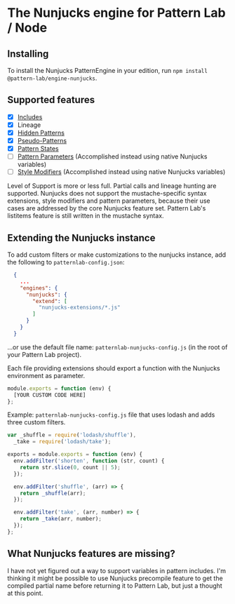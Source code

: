 # The Nunjucks engine for Pattern Lab / Node

## Installing

To install the Nunjucks PatternEngine in your edition, run `npm install @pattern-lab/engine-nunjucks`.

## Supported features
- [x] [Includes](https://patternlab.io/docs/including-patterns/)
- [x] Lineage
- [x] [Hidden Patterns](https://patternlab.io/docs/hiding-patterns-in-the-navigation/)
- [x] [Pseudo-Patterns](https://patternlab.io/docs/using-pseudo-patterns/)
- [x] [Pattern States](https://patternlab.io/docs/using-pattern-states/)
- [ ] [Pattern Parameters](https://patternlab.io/docs/using-pattern-parameters/) (Accomplished instead using native Nunjucks variables)
- [ ] [Style Modifiers](https://github.com/pattern-lab/patternlab-node/issues/1177) (Accomplished instead using native Nunjucks variables)

Level of Support is more or less full. Partial calls and lineage hunting are supported. Nunjucks does not support the mustache-specific syntax extensions, style modifiers and pattern parameters, because their use cases are addressed by the core Nunjucks feature set. Pattern Lab's listitems feature is still written in the mustache syntax.

## Extending the Nunjucks instance

To add custom filters or make customizations to the nunjucks instance, add the following to `patternlab-config.json`:

```json
  {
    ...
    "engines": {
      "nunjucks": {
        "extend": [
          "nunjucks-extensions/*.js"
        ]
      }
    }
  }
```

...or use the default file name: `patternlab-nunjucks-config.js` (in the root of your Pattern Lab project).

Each file providing extensions should export a function with the Nunjucks environment as parameter.

```js
module.exports = function (env) {
  [YOUR CUSTOM CODE HERE]
};
```

Example: `patternlab-nunjucks-config.js` file that uses lodash and adds three custom filters.

```js
var _shuffle = require('lodash/shuffle'),
  _take = require('lodash/take');

exports = module.exports = function (env) {
  env.addFilter('shorten', function (str, count) {
    return str.slice(0, count || 5);
  });

  env.addFilter('shuffle', (arr) => {
    return _shuffle(arr);
  });

  env.addFilter('take', (arr, number) => {
    return _take(arr, number);
  });
};
```

## What Nunjucks features are missing?

I have not yet figured out a way to support variables in pattern includes. I'm thinking it might be possible to use Nunjucks precompile feature to get the compiled partial name before returning it to Pattern Lab, but just a thought at this point.
